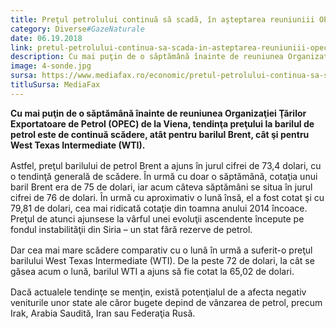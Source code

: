 ```yaml
---
title: Preţul petrolului continuă să scadă, în aşteptarea reuniuniii OPEC
category: Diverse#GazeNaturale
date: 06.19.2018
link: pretul-petrolului-continua-sa-scada-in-asteptarea-reuniuniii-opec
description: Cu mai puţin de o săptămână înainte de reuniunea Organizaţiei Ţărilor Exportatoare de Petrol (OPEC) de la Viena, tendinţa preţului la barilul de petrol este de […]
image: 4-sonde.jpg
sursa: https://www.mediafax.ro/economic/pretul-petrolului-continua-sa-scada-in-asteptarea-reuniuniii-opec-17258176
titluSursa: MediaFax
---
```


**Cu mai puţin de o săptămână înainte de reuniunea Organizaţiei Ţărilor Exportatoare de Petrol (OPEC) de la Viena, tendinţa preţului la barilul de petrol este de continuă scădere, atât pentru barilul Brent, cât şi pentru West Texas Intermediate (WTI).**

Astfel, preţul barilului de petrol Brent a ajuns în jurul cifrei de 73,4 dolari, cu o tendinţă generală de scădere. În urmă cu doar o săptămână, cotaţia unui baril Brent era de 75 de dolari, iar acum câteva săptămâni se situa în jurul cifrei de 76 de dolari. În urmă cu aproximativ o lună însă, el a fost cotat şi cu 79,81 de dolari, cea mai ridicată cotaţie din toamna anului 2014 încoace. Preţul de atunci ajunsese la vârful unei evoluţii ascendente începute pe fondul instabilităţii din Siria – un stat fără rezerve de petrol.

Dar cea mai mare scădere comparativ cu o lună în urmă a suferit-o preţul barilului West Texas Intermediate (WTI). De la peste 72 de dolari, la cât se găsea acum o lună, barilul WTI a ajuns să fie cotat la 65,02 de dolari.

Dacă actualele tendinţe se menţin, există potenţialul de a afecta negativ veniturile unor state ale căror bugete depind de vânzarea de petrol, precum Irak, Arabia Saudită, Iran sau Federaţia Rusă.

<style>
    p,ul,ol{
        margin-bottom: 1rem;
    }
    strong{
        margin-top: 1rem;
    }
    ul,ol{
        margin-left: 1rem;
    }
<style>
